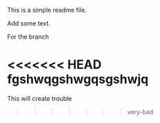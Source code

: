 This is a simple readme file.

Add some text.

For the branch

<<<<<<< HEAD
fgshwqgshwgqsgshwjq
=======
This will create trouble
>>>>>>> very-bad
